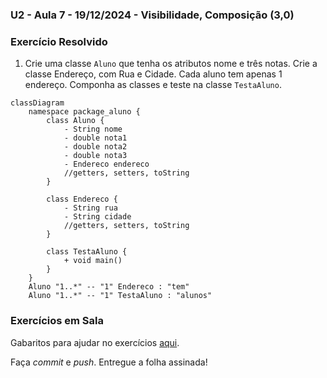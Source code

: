 ### U2 - Aula 7 - 19/12/2024 - Visibilidade, Composição (3,0)

### Exercício Resolvido

1. Crie uma classe ```Aluno``` que tenha os atributos nome e três notas. Crie a classe Endereço, com Rua e Cidade. Cada aluno tem apenas 1 endereço. Componha as classes e teste na classe ```TestaAluno```. 

```mermaid
classDiagram
    namespace package_aluno {
        class Aluno {
            - String nome
            - double nota1
            - double nota2
            - double nota3
            - Endereco endereco
            //getters, setters, toString
        }

        class Endereco {
            - String rua
            - String cidade
            //getters, setters, toString
        }

        class TestaAluno {
            + void main()
        }
    }
    Aluno "1..*" -- "1" Endereco : "tem"
    Aluno "1..*" -- "1" TestaAluno : "alunos"
```

### Exercícios em Sala

Gabaritos para ajudar no exercícios [aqui](../unidade3_aula7/).

Faça _commit_ e _push_. Entregue a folha assinada!
